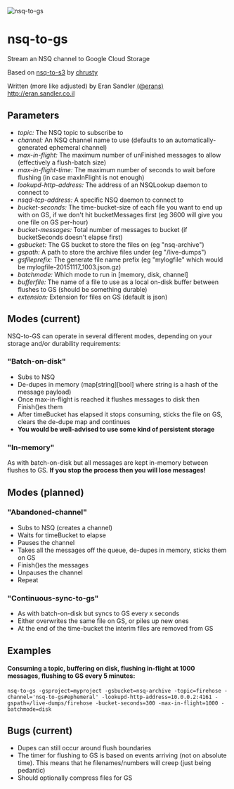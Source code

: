 ![nsq-to-gs](http://i0.wp.com/eran.sandler.co.il/wp-content/uploads/2015/11/nsq-to-googlestorage.png?resize=300%2C117)

# nsq-to-gs
Stream an NSQ channel to Google Cloud Storage

Based on [nsq-to-s3](https://github.com/chrusty/nsq-to-s3) by [chrusty](https://github.com/chrusty)

Written (more like adjusted) by Eran Sandler [(@erans)](https://twitter.com/erans) http://eran.sandler.co.il

## Parameters
* _topic:_ The NSQ topic to subscribe to
* _channel:_ An NSQ channel name to use (defaults to an automatically-generated ephemeral channel)
* _max-in-flight:_ The maximum number of unFinished messages to allow (effectively a flush-batch size)
* _max-in-flight-time:_ The maximum number of seconds to wait before flushing (in case maxInFlight is not enough)
* _lookupd-http-address:_ The address of an NSQLookup daemon to connect to
* _nsqd-tcp-address:_ A specific NSQ daemon to connect to
* _bucket-seconds:_ The time-bucket-size of each file you want to end up with on GS, if we don't hit bucketMessages first (eg 3600 will give you one file on GS per-hour)
* _bucket-messages:_ Total number of messages to bucket (if bucketSeconds doesn't elapse first)
* _gsbucket:_ The GS bucket to store the files on (eg "nsq-archive")
* _gspath:_ A path to store the archive files under (eg "/live-dumps")
* _gsfileprefix:_ The generate file name prefix (eg "mylogfile" which would be mylogfile-20151117_1003.json.gz)
* _batchmode:_ Which mode to run in [memory, disk, channel]
* _bufferfile:_ The name of a file to use as a local on-disk buffer between flushes to GS (should be something durable)
* _extension:_ Extension for files on GS (default is json)

## Modes (current)
NSQ-to-GS can operate in several different modes, depending on your storage and/or durability requirements:

### "Batch-on-disk"
  * Subs to NSQ
  * De-dupes in memory (map[string][bool] where string is a hash of the message payload)
  * Once max-in-flight is reached it flushes messages to disk then Finish()es them
  * After timeBucket has elapsed it stops consuming, sticks the file on GS, clears the de-dupe map and continues
  * **You would be well-advised to use some kind of persistent storage**

### "In-memory"
As with batch-on-disk but all messages are kept in-memory between flushes to GS. **If you stop the process then you will lose messages!**

## Modes (planned)

### "Abandoned-channel"
  * Subs to NSQ (creates a channel)
  * Waits for timeBucket to elapse
  * Pauses the channel
  * Takes all the messages off the queue, de-dupes in memory, sticks them on GS
  * Finish()es the messages
  * Unpauses the channel
  * Repeat

### "Continuous-sync-to-gs"
  * As with batch-on-disk but syncs to GS every x seconds
  * Either overwrites the same file on GS, or piles up new ones
  * At the end of the time-bucket the interim files are removed from GS

## Examples

#### Consuming a topic, buffering on disk, flushing in-flight at 1000 messages, flushing to GS every 5 minutes:
```
nsq-to-gs -gsproject=myproject -gsbucket=nsq-archive -topic=firehose -channel='nsq-to-gs#ephemeral' -lookupd-http-address=10.0.0.2:4161 -gspath=/live-dumps/firehose -bucket-seconds=300 -max-in-flight=1000 -batchmode=disk
```

## Bugs (current)
* Dupes can still occur around flush boundaries
* The timer for flushing to GS is based on events arriving (not on absolute time). This means that he filenames/numbers will creep (just being pedantic)
* Should optionally compress files for GS
